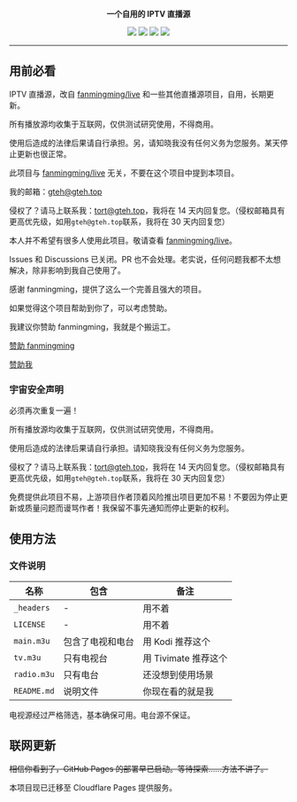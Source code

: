 <p align="center"><b>一个自用的 IPTV 直播源</b></p>

<p align="center">
  <img src="https://img.shields.io/github/stars/xinxin2021/iptv?style=flat-square">
  <img src="https://img.shields.io/github/forks/xinxin2021/iptv?style=flat-square">
  <img src="https://img.shields.io/github/watchers/xinxin2021/iptv?style=flat-square">
  <img src="https://img.shields.io/github/license/xinxin2021/iptv?style=flat-square">
</p>

---

## 用前必看

IPTV 直播源，改自 [fanmingming/live](//github.com/fanmingming/live) 和一些其他直播源项目，自用，长期更新。

所有播放源均收集于互联网，仅供测试研究使用，不得商用。

使用后造成的法律后果请自行承担。另，请知晓我没有任何义务为您服务。某天停止更新也很正常。

此项目与 [fanmingming/live](//github.com/fanmingming/live) 无关，不要在这个项目中提到本项目。

我的邮箱：[gteh@gteh.top](mailto:gteh@gteh.top)

侵权了？请马上联系我：[tort@gteh.top](mailto:tort@gteh.top)，我将在 14 天内回复您。（侵权邮箱具有更高优先级，如用`gteh@gteh.top`联系，我将在 30 天内回复您）

本人并不希望有很多人使用此项目。敬请查看 [fanmingming/live](//github.com/fanmingming/live)。

Issues 和 Discussions 已关闭。PR 也不会处理。老实说，任何问题我都不太想解决，除非影响到我自己使用了。

感谢 fanmingming，提供了这么一个完善且强大的项目。

如果觉得这个项目帮助到你了，可以考虑赞助。

我建议你赞助 fanmingming，我就是个搬运工。

[赞助 fanmingming](//sponsor.fanmingming.com)

[赞助我](//sponsor.gteh.top)

### 宇宙安全声明

必须再次重复一遍！

所有播放源均收集于互联网，仅供测试研究使用，不得商用。

使用后造成的法律后果请自行承担。请知晓我没有任何义务为您服务。

侵权了？请马上联系我：[tort@gteh.top](mailto:tort@gteh.top)，我将在 14 天内回复您。（侵权邮箱具有更高优先级，如用`gteh@gteh.top`联系，我将在 30 天内回复您）

免费提供此项目不易，上游项目作者顶着风险推出项目更加不易！不要因为停止更新或质量问题而谩骂作者！我保留不事先通知而停止更新的权利。

## 使用方法

### 文件说明

| 名称        | 包含             | 备注                 |
| ----------- | ---------------- | -------------------- |
| `_headers`  | -                | 用不着               |
| `LICENSE`   | -                | 用不着               |
| `main.m3u`  | 包含了电视和电台 | 用 Kodi 推荐这个     |
| `tv.m3u`    | 只有电视台       | 用 Tivimate 推荐这个 |
| `radio.m3u` | 只有电台         | 还没想到使用场景     |
| `README.md` | 说明文件         | 你现在看的就是我     |

电视源经过严格筛选，基本确保可用。电台源不保证。

## 联网更新

~~相信你看到了，GitHub Pages 的部署早已启动。等待探索……方法不讲了。~~

本项目现已迁移至 Cloudflare Pages 提供服务。